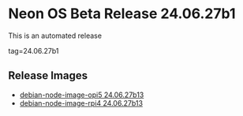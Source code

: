 # Neon OS Beta Release 24.06.27b1
This is an automated release

tag=24.06.27b1

## Release Images
- [debian-node-image-opi5 24.06.27b13](https://download.neonaiservices.com/neon_os/node/rpi4/dev/debian-node-image-rpi4_2024-06-27_00_53.img.xz)
- [debian-node-image-rpi4 24.06.27b13](https://download.neonaiservices.com/neon_os/node/rpi4/dev/debian-node-image-rpi4_2024-06-27_00_53.img.xz)
